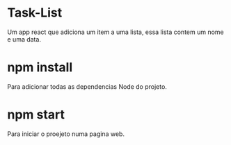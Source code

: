 # Task-List
Um app react que adiciona um item a uma lista, essa lista contem um nome e uma data.

# npm install
Para adicionar todas as dependencias Node do projeto.

# npm start
Para iniciar o proejeto numa pagina web.
